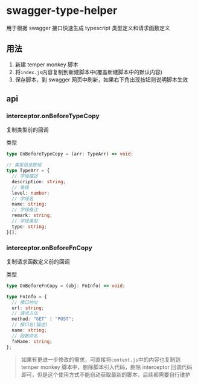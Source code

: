 # swagger-type-helper

用于根据 swagger 接口快速生成 typescript 类型定义和请求函数定义

## 用法

1. 新建 temper monkey 脚本
2. 将`index.js`内容复制到新建脚本中(覆盖新建脚本中的默认内容)
3. 保存脚本，到 swagger 网页中刷新，如果右下角出现按钮则说明脚本生效

## api

### interceptor.onBeforeTypeCopy

复制类型前的回调

类型

```ts
type OnBeforeTypeCopy = (arr: TypeArr) => void;

// 类型信息数组
type TypeArr = {
  // 字段描述
  description: string;
  // 等级
  level: number;
  // 字段名
  name: string;
  // 字段备注
  remark: string;
  // 字段类型
  type: string;
}[];
```

### interceptor.onBeforeFnCopy

复制请求函数定义前的回调

类型

```ts
type OnBeforeFnCopy = (obj: FnInfo) => void;

type FnInfo = {
  // 接口地址
  url: string;
  // 请求方法
  method: "GET" | "POST";
  // 接口名(描述)
  name: string;
  // 函数命名
  fnName: string;
};
```

> 如果有更进一步修改的需求，可直接将`content.js`中的内容也复制到 temper monkey 脚本中，删除脚本引入代码，删除 interceptor 回调代码即可，但是这个使用方式不能自动获取最新的脚本，后续都需要自行维护
